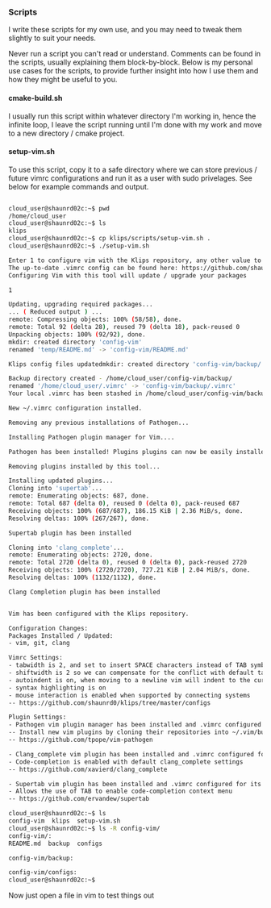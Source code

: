 ### Scripts

I write these scripts for my own use, and you may need to tweak them slightly to suit your needs. 

Never run a script you can't read or understand. Comments can be found in the scripts, usually explaining them block-by-block. Below is my personal use cases for the scripts, to provide further insight into how I use them and how they might be useful to you.

#### cmake-build.sh

I usually run this script within whatever directory I'm working in, hence the infinite loop, I leave the script running until I'm done with my work and move to a new directory / cmake project.


#### setup-vim.sh

To use this script, copy it to a safe directory where we can store previous / future vimrc configurations and run it as a user with sudo privelages. See below for example commands and output.

```bash

cloud_user@shaunrd02c:~$ pwd
/home/cloud_user
cloud_user@shaunrd02c:~$ ls
klips
cloud_user@shaunrd02c:~$ cp klips/scripts/setup-vim.sh .
cloud_user@shaunrd02c:~$ ./setup-vim.sh 

Enter 1 to configure vim with the Klips repository, any other value to exit.
The up-to-date .vimrc config can be found here: https://github.com/shaunrd0/klips/tree/master/configs
Configuring Vim with this tool will update / upgrade your packages

1

Updating, upgrading required packages...
... ( Reduced output ) ...
remote: Compressing objects: 100% (58/58), done.
remote: Total 92 (delta 28), reused 79 (delta 18), pack-reused 0
Unpacking objects: 100% (92/92), done.
mkdir: created directory 'config-vim'
renamed 'temp/README.md' -> 'config-vim/README.md'

Klips config files updatedmkdir: created directory 'config-vim/backup/'

Backup directory created - /home/cloud_user/config-vim/backup/
renamed '/home/cloud_user/.vimrc' -> 'config-vim/backup/.vimrc'
Your local .vimrc has been stashed in /home/cloud_user/config-vim/backup/

New ~/.vimrc configuration installed.

Removing any previous installations of Pathogen...

Installing Pathogen plugin manager for Vim....

Pathogen has been installed! Plugins plugins can now be easily installed.

Removing plugins installed by this tool...

Installing updated plugins...
Cloning into 'supertab'...
remote: Enumerating objects: 687, done.
remote: Total 687 (delta 0), reused 0 (delta 0), pack-reused 687
Receiving objects: 100% (687/687), 186.15 KiB | 2.36 MiB/s, done.
Resolving deltas: 100% (267/267), done.

Supertab plugin has been installed

Cloning into 'clang_complete'...
remote: Enumerating objects: 2720, done.
remote: Total 2720 (delta 0), reused 0 (delta 0), pack-reused 2720
Receiving objects: 100% (2720/2720), 727.21 KiB | 2.04 MiB/s, done.
Resolving deltas: 100% (1132/1132), done.

Clang Completion plugin has been installed


Vim has been configured with the Klips repository.

Configuration Changes: 
Packages Installed / Updated:
- vim, git, clang

Vimrc Settings:
- tabwidth is 2, and set to insert SPACE characters instead of TAB symbols with expandtab
- shiftwidth is 2 so we can compensate for the conflict with default tab settings
- autoindent is on, when moving to a newline vim will indent to the current depth
- syntax highlighting is on
- mouse interaction is enabled when supported by connecting systems
-- https://github.com/shaunrd0/klips/tree/master/configs

Plugin Settings:
- Pathogen vim plugin manager has been installed and .vimrc configured for its use.
-- Install new vim plugins by cloning their repositories into ~/.vim/bundle/
-- https://github.com/tpope/vim-pathogen

- Clang_complete vim plugin has been installed and .vimrc configured for its use.
- Code-completion is enabled with default clang_complete settings
-- https://github.com/xavierd/clang_complete

- Supertab vim plugin has been installed and .vimrc configured for its use.
- Allows the use of TAB to enable code-completion context menu
-- https://github.com/ervandew/supertab

cloud_user@shaunrd02c:~$ ls
config-vim  klips  setup-vim.sh
cloud_user@shaunrd02c:~$ ls -R config-vim/
config-vim/:
README.md  backup  configs

config-vim/backup:

config-vim/configs:
cloud_user@shaunrd02c:~$

```

Now just open a file in vim to test things out

